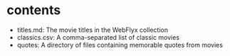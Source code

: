  # contents

* titles.md: The movie titles in the WebFlyx collection
* classics.csv: A comma-separated list of classic movies
* quotes: A directory of files containing memorable quotes from movies
